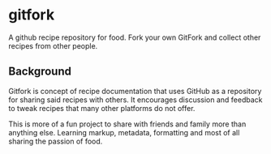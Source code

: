 # gitfork
A github recipe repository for food. Fork your own GitFork and collect other recipes from other people.

## Background
Gitfork is concept of recipe documentation that uses GitHub as a repository for sharing said recipes with others. It encourages discussion and feedback to tweak recipes that many other platforms do not offer.

This is more of a fun project to share with friends and family more than anything else. Learning markup, metadata, formatting and most of all sharing the passion of food.
